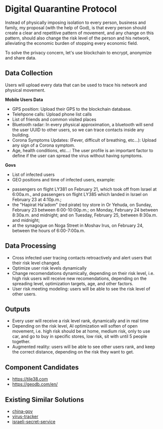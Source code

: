 Digital Quarantine Protocol
===========================

Instead of physically imposing isolation to every person, business and family, my proposal (with the help of God), is that every person should create a clear and repetitive pattern of movement, and any change on this pattern, should also change the risk level of the person and his network, alleviating the economic burden of stopping every economic field.

To solve the privacy concern, let's use blockchain to encrypt, anonymize and
share data.



## Data Collection

Users will upload every data that can be used to trace his network and physical
movement.



**Mobile Users Data**

* GPS position: Upload their GPS to the blockchain database.
* Telehpone calls: Upload phone list calls
* List of friends and common visited places
* Bluetooth radar: In every physical approximation, a bluetooth will send the user UUID to other users, so we can trace contacts inside any building.
* Corona Symptoms Updates: (Fever, difficult of breathing, etc...): Upload any sign of a Corona symptom.
* Age, health conditions, etc...: The user profile is an important factor to define if the user can spread the virus without having symptoms.


**Govs**

* List of infected users
* GEO positions and time of infected users, example:

- passengers on flight LY381 on February 21, which took off from Israel at 6:00a.m., and passengers on flight LY385 which landed in Israel on February 23 at 4:10p.m.;
- the "Hapirat Ha'adom" (red pirate) toy store in Or Yehuda, on Sunday, February 23 between 6:00-10:00p.m.; on Monday, February 24 between 8:30a.m. and midnight; and on Tuesday, February 25, between 8:30a.m. and midnight;
- at the synagogue on Noga Street in Moshav Irus, on February 24, between the hours of 6:00-7:00a.m.



## Data Processing

* Cross infected user tracing contacts retroactively and alert users that their
    risk level changed.
* Optimize user risk levels dynamically
* Change recomendations dynamically, depending on their risk level, i.e. high
    risk users will receive new recomendations, depending on the spreading
    level, optimization targets, age, and other factors.
* User risk meeting modeling: users will be able to see the risk level of other
    users.



## Outputs

* Every user will receive a risk level rank, dynamically and in real time
* Depending on the risk level, AI optimization will soften of open movement,
    i.e. high risk should be at home, medium risk, only to use car, and go to
    buy in specific stores, low risk, sit with until 5 people together.
* Augmented reality: users will be able to see other users rank, and keep the
    correct distance, depending on the risk they want to get.



## Component Candidates

* https://tile38.com
* https://geodb.com/en/



## Existing Similar Solutions

* [china-gov](https://www.businessinsider.com/wuhan-coronavirus-app-where-is-how-dangerous-number-infections-2020-1#the-app-also-lets-you-look-at-a-map-of-deaths-from-the-coronavirus-4)
* [virus-tracker](https://www.jpost.com/Israel-News/New-Israeli-app-to-notify-users-of-potential-coronavirus-exposure-620991)
* [israeli-secret-service](https://latamisrael.com/el-servicio-de-seguridad-de-israel-shabak-utiliza-tecnologia-anti-terrorista-para-combatir-el-coronavirus/)
